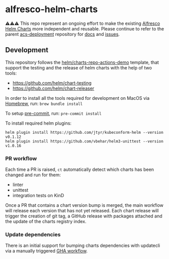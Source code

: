 # alfresco-helm-charts

⚠️⚠️⚠️ This repo represent an ongoing effort to make the existing [Alfresco Helm Charts](https://github.com/Alfresco/acs-deployment/tree/master/helm/alfresco-content-services) more independent and reusable. Please continue to refer to the parent [acs-deployment](https://github.com/Alfresco/acs-deployment) repository for [docs](https://github.com/Alfresco/acs-deployment/tree/master/docs/helm) and [issues](https://github.com/Alfresco/acs-deployment/issues).

## Development

This repository follows the [helm/charts-repo-actions-demo](https://github.com/helm/charts-repo-actions-demo) template, that support the testing and the release of helm charts with the help of two tools:

* https://github.com/helm/chart-testing
* https://github.com/helm/chart-releaser

In order to install all the tools required for development on MacOS via [Homebrew](https://brew.sh), run: `brew bundle install`

To setup [pre-commit](https://github.com/pre-commit/pre-commit), run: `pre-commit install`

To install required helm plugins:

```shell
helm plugin install https://github.com/jtyr/kubeconform-helm --version v0.1.12
helm plugin install https://github.com/vbehar/helm3-unittest --version v1.0.16
```

### PR workflow

Each time a PR is raised, `ct` automatically detect which charts has been changed and run for them:

* linter
* unittest
* integration tests on KinD

Once a PR that contains a chart version bump is merged, the main workflow will release each version that has not yet released. Each chart release will trigger the creation of git tag, a GitHub release with packages attached and the update of the charts registry index.

### Update dependencies

There is an initial support for bumping charts dependencies with updatecli via a manually triggered [GHA workflow](https://github.com/Alfresco/alfresco-helm-charts/actions/workflows/updatecli.yaml).

